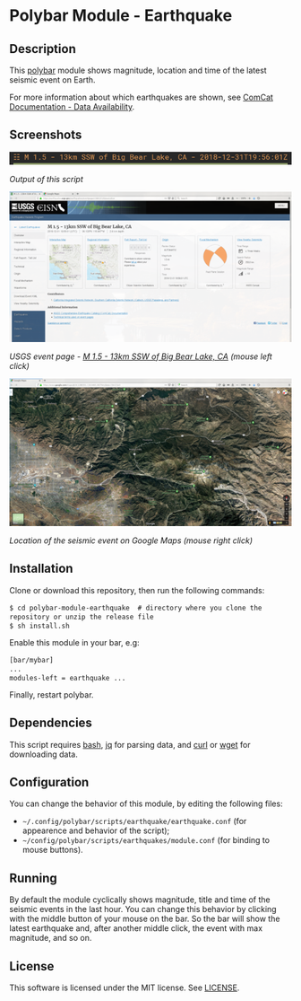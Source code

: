 # Polybar Module - Earthquake

## Description
This [polybar](https://github.com/jaagr/polybar)  module shows magnitude, location and time of the latest seismic event on Earth.

For more information about which earthquakes are shown, see  [ComCat Documentation - Data Availability](https://earthquake.usgs.gov/data/comcat/data-availability.php).

## Screenshots

<img alt="Screenshot of polybar module: earthquake" src="screenshots/polybar-module-earthquake.png" width="643">

*Output of this script*

<img alt="USGS event page for earthquake with id ci38412120" src="screenshots/usgs-ci38412120-event-page.png" width="643">

*USGS event page - [M 1.5 - 13km SSW of Big Bear Lake, CA](https://earthquake.usgs.gov/earthquakes/eventpage/ci38412120/executive) (mouse left click)*

<img alt="Location of the event on Google Maps" src="screenshots/usgs-ci38412120-google-map.png" width="643">

*Location of the seismic event on Google Maps (mouse right click)*

## Installation
Clone or download this repository, then run the following commands:
```
$ cd polybar-module-earthquake  # directory where you clone the repository or unzip the release file
$ sh install.sh
```
Enable this module in your bar, e.g:
```
[bar/mybar]
...
modules-left = earthquake ...
```

Finally, restart polybar.

## Dependencies
This script requires [bash](https://www.gnu.org/software/bash/), [jq](https://stedolan.github.com/jq/) for parsing data, and [curl](https://curl.haxx.se/) or [wget](https://www.gnu.org/s/wget/) for downloading data.

## Configuration
You can change the behavior of this module, by editing the following files:
- `~/.config/polybar/scripts/earthquake/earthquake.conf` (for appearence and behavior of the script);
- `~/config/polybar/scripts/earthquakes/module.conf` (for binding to mouse buttons).

## Running
By default the module cyclically shows magnitude, title and time of the seismic events in the last hour. You can change this behavior by clicking with the middle button of your mouse on the bar. So the bar will show the latest earthquake and, after another middle click, the event with max magnitude, and so on.

## License
This software is licensed under the MIT license. See [LICENSE](LICENSE.md).
